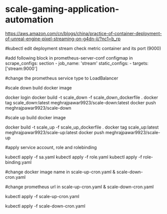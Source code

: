 # scale-gaming-application-automation
https://aws.amazon.com/cn/blogs/china/practice-of-container-deployment-of-unreal-engine-pixel-streaming-on-g4dn-ii/?nc1=b_rp


#kubectl edit deployment stream
check metric container and its port (9000)

#add following block in prometheus-server-conf configmap in scrape_configs: section
      - job_name: 'stream'
        static_configs:
          - targets: ['stream:9000']


#change the prometheus service type to LoadBalancer

#scale down build docker image

docker login
docker build -t scale_down -f scale_down_dockerfile .
docker tag scale_down:latest meghrajpawar9923/scale-down:latest
docker push meghrajpawar9923/scale-down


#scale up build docker image

docker build -t scale_up -f scale_up_dockerfile .
docker tag scale_up:latest meghrajpawar9923/scale-up:latest
docker push meghrajpawar9923/scale-up


#apply service account, role and rolebinding

kubectl apply -f sa.yaml
kubectl apply -f role.yaml
kubectl apply -f role-binding.yaml


#change docker image name in scale-up-cron.yaml & scale-down-cron.yaml

#change prometheus url in scale-up-cron.yaml & scale-down-cron.yaml

kubectl apply -f scale-up-cron.yaml

kubectl apply -f scale-down-cron.yaml
